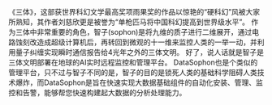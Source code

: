   《三体》，这部获世界科幻文学最高奖项雨果奖的作品以惊艳的“硬科幻”风被大家所熟知，其作者刘慈欣更是被誉为“单枪匹马将中国科幻提高到世界级水平”。
  作为三体中非常重要的角色，智子(sophon)是将九维的质子进行二维展开，通过电路蚀刻改造成超级计算机后，再转回到微观的十一维来监控人类的一举一动，并利用量子纠缠实现瞬时通信报告给4光年之外的三体文明。
  好了，说人话就是智子是三体文明部署在地球的AI实时远程监控和管理平台。
  DataSophon也是个类似的管理平台，只不过与智子不同的是，智子的目的是锁死人类的基础科学阻碍人类技术爆炸，而DataSophon是旨在快速实现大数据基础组件的自动化安装、管理、监控和告警，能够帮您快速构建起大数据的分析处理能力。
